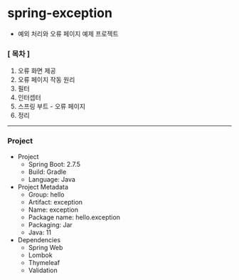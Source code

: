 # spring-exception

- 예외 처리와 오류 페이지 예제 프로젝트

### [ 목차 ]

1. 오류 화면 제공
2. 오류 페이지 작동 원리
3. 필터
4. 인터셉터
5. 스프링 부트 - 오류 페이지
6. 정리

----

### Project

- Project
    - Spring Boot: 2.7.5
    - Build: Gradle
    - Language: Java
- Project Metadata
    - Group: hello
    - Artifact: exception
    - Name: exception
    - Package name: hello.exception
    - Packaging: Jar
    - Java: 11
- Dependencies
    - Spring Web
    - Lombok
    - Thymeleaf
    - Validation